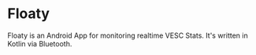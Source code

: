 # Floaty

Floaty is an Android App for monitoring realtime VESC Stats. It's written in Kotlin via Bluetooth.